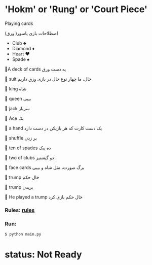 # 'Hokm' or 'Rung' or 'Court Piece'

Playing cards

اصطلاحات بازی پاسور( ورق)

- Club ♣️
- Diamond ♦️
- Heart ♥️
- Spade ♠️



🔺A deck of cards یه دست ورق

🔺 suit خال، ما چهار نوع خال در بازی ورق داریم

🔺 king شاه

🔺 queen بیبی

🔺 jack سرباز

🔺 Ace تک

🔺 a hand یک دست کارت که هر بازیکن در دست دارد

🔺 shuffle بر زدن

🔺 ten of spades ده پیک

🔺 two of clubs دو گیشنیز

🔺 face cards برگ صورت، مثل شاه و بیبی

🔺 trump خال حکم

🔺 trump بریدن

🔺 He played a trump خال حکم بازی کرد

### Rules: [rules](https://fa.wikipedia.org/wiki/حکم_(بازی))
### Run:
```sh
$ python main.py
```


# status: Not Ready
